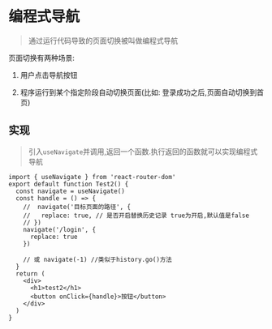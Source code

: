# 编程式导航

> 通过运行代码导致的页面切换被叫做编程式导航

页面切换有两种场景:

1. 用户点击导航按钮

2. 程序运行到某个指定阶段自动切换页面(比如: 登录成功之后,页面自动切换到首页)

## 实现

> 引入`useNavigate`并调用,返回一个函数.执行返回的函数就可以实现编程式导航

```jsx{3}
import { useNavigate } from 'react-router-dom'
export default function Test2() {
  const navigate = useNavigate()
  const handle = () => {
    //  navigate('目标页面的路径', {
    //   replace: true, // 是否开启替换历史记录 true为开启,默认值是false
    // })
    navigate('/login', {
      replace: true
    })

    // 或 navigate(-1) //类似于history.go()方法
  }
  return (
    <div>
      <h1>test2</h1>
      <button onClick={handle}>按钮</button>
    </div>
  )
}
```
